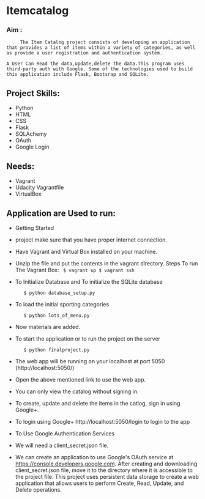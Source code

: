# Itemcatalog
### Aim :
         The Item Catalog project consists of developing an application that provides a list of items within a variety of categories, as well as provide a user registration and authentication system.

    A User Can Read the data,update,delete the data.This program uses third-party auth with Google. Some of the technologies used to build this application include Flask, Bootsrap and SQLite.

## Project Skills:
* Python
* HTML
* CSS
* Flask
* SQLAchemy
* OAuth
* Google Login
## Needs:
 * Vagrant
 * Udacity Vagrantfile
 * VirtualBox
## Application are Used to run:
* Getting Started
* project make sure that you have proper internet connection.
* Have Vagrant and Virtual Box installed on your machine.
* Unzip the file and put the contents in the vagrant directory.
Steps To run The Vagrant Box:
`` $ vagrant up
   $ vagrant ssh``
* To Initialize Database and To initialize the SQLite database

         $ python database_setup.py
         
* To load the initial sporting categories

         $ python lots_of_menu.py
         
* Now materials are added.
* To start the application or to run the project on the server

         $ python finalproject.py
* The web app will be running on your localhost at port 5050 (http://localhost:5050/)
* Open the above mentioned link to use the web app.
* You can only view the catalog without signing in.
* To create, update and delete the items in the catlog, sign in using Google+.
* To login using Google+ http://localhost:5050/login to login to the app
* To Use Google Authentication Services
* We will need a client_secret.json file.
* We can create an application to use Google's OAuth service at https://console.developers.google.com. After creating and downloading client_secret.json file, move it to the directory where it is accessible to the project file. This project uses persistent data storage to create a web application that allows users to perform Create, Read, Update, and Delete operations.

